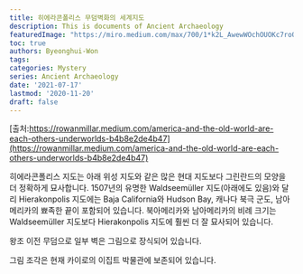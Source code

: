 ```yaml
---
title: 히에라콘폴리스 무덤벽화의 세계지도
description: This is documents of Ancient Archaeology 
featuredImage: "https://miro.medium.com/max/700/1*k2L_AwewWOchOUOKc7roQA.png"
toc: true
authors: Byeonghui-Won
tags:
categories: Mystery
series: Ancient Archaeology 
date: '2021-07-17'
lastmod: '2020-11-20'
draft: false
---
```


[출처:https://rowanmillar.medium.com/america-and-the-old-world-are-each-others-underworlds-b4b8e2de4b47](https://rowanmillar.medium.com/america-and-the-old-world-are-each-others-underworlds-b4b8e2de4b47) 

히에라콘폴리스 지도는 아래 위성 지도와 같은 많은 현대 지도보다 그린란드의 모양을 더 정확하게 묘사합니다. 1507년의 유명한 Waldseemüller 지도(아래에도 있음)와 달리 Hierakonpolis 지도에는 Baja California와 Hudson Bay, 캐나다 북극 군도, 남아메리카의 뾰족한 끝이 포함되어 있습니다. 북아메리카와 남아메리카의 비례 크기는 Waldseemüller 지도보다 Hierakonpolis 지도에 훨씬 더 잘 묘사되어 있습니다.


왕조 이전 무덤으로 일부 벽은 그림으로 장식되어 있습니다. 

그림 조각은 현재 카이로의 이집트 박물관에 보존되어 있습니다.
